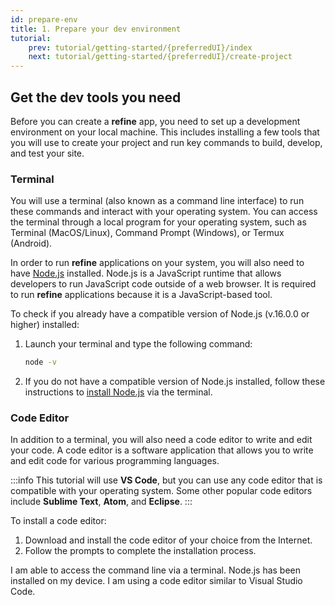 ```yaml
---
id: prepare-env
title: 1. Prepare your dev environment
tutorial:
    prev: tutorial/getting-started/{preferredUI}/index
    next: tutorial/getting-started/{preferredUI}/create-project
---
```


## Get the dev tools you need

Before you can create a **refine** app, you need to set up a development environment on your local machine. This includes installing a few tools that you will use to create your project and run key commands to build, develop, and test your site.

### Terminal

You will use a terminal (also known as a command line interface) to run these commands and interact with your operating system. You can access the terminal through a local program for your operating system, such as Terminal (MacOS/Linux), Command Prompt (Windows), or Termux (Android).

In order to run **refine** applications on your system, you will also need to have [Node.js](https://nodejs.org/en/) installed. Node.js is a JavaScript runtime that allows developers to run JavaScript code outside of a web browser. It is required to run **refine** applications because it is a JavaScript-based tool.

To check if you already have a compatible version of Node.js (v.16.0.0 or higher) installed:

1. Launch your terminal and type the following command:

    ```bash
    node -v
    ```

2. If you do not have a compatible version of Node.js installed, follow these instructions to [install Node.js](https://docs.npmjs.com/downloading-and-installing-node-js-and-npm) via the terminal.

### Code Editor

In addition to a terminal, you will also need a code editor to write and edit your code. A code editor is a software application that allows you to write and edit code for various programming languages.

:::info
This tutorial will use **VS Code**, but you can use any code editor that is compatible with your operating system. Some other popular code editors include **Sublime Text**, **Atom**, and **Eclipse**.
:::

To install a code editor:

1. Download and install the code editor of your choice from the Internet.
2. Follow the prompts to complete the installation process.

<Checklist>

<ChecklistItem id="has-access-to-terminal">
I am able to access the command line via a terminal.
</ChecklistItem>
<ChecklistItem id="installed-nodejs">
Node.js has been installed on my device.
</ChecklistItem>
<ChecklistItem id="installed-vscode">
I am using a code editor similar to Visual Studio Code.
</ChecklistItem>

</Checklist>

